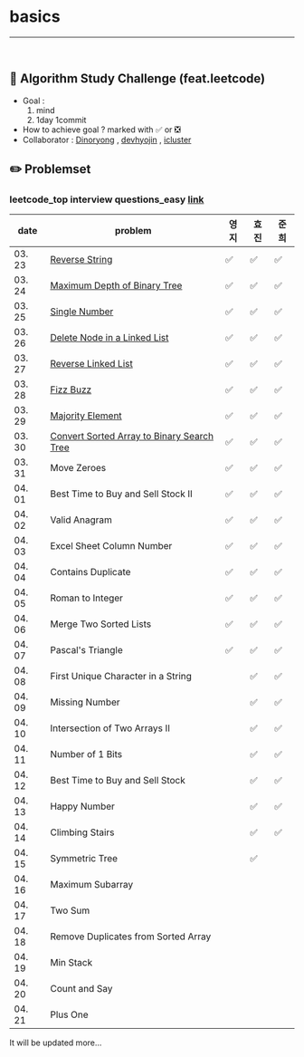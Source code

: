 # basics

---

<br>

## :notebook_with_decorative_cover: Algorithm Study Challenge (feat.leetcode)

- Goal :
  1. mind
  2. 1day 1commit
- How to achieve goal ? marked with :white_check_mark: or :negative_squared_cross_mark:
- Collaborator : [Dinoryong](https://github.com/Dinoryong) , [devhyojin]() , [icluster]()

## :pencil2: Problemset

### leetcode_top interview questions_easy [link](https://leetcode.com/problemset/algorithms/?difficulty=Easy)

| date   | problem                                                      | 영지               | 효진               | 준희               |
| ------ | ------------------------------------------------------------ | ------------------ | ------------------ | ------------------ |
| 03. 23 | [Reverse String](https://leetcode.com/problems/reverse-string/) | :white_check_mark: | :white_check_mark: | :white_check_mark: |
| 03. 24 | [Maximum Depth of Binary Tree](https://leetcode.com/problems/maximum-depth-of-binary-tree/) | :white_check_mark: | :white_check_mark: | :white_check_mark: |
| 03. 25 | [Single Number](https://leetcode.com/problems/single-number/) | :white_check_mark: | :white_check_mark: | :white_check_mark: |
| 03. 26 | [Delete Node in a Linked List](https://leetcode.com/problems/delete-node-in-a-linked-list/) | :white_check_mark: | :white_check_mark: | :white_check_mark: |
| 03. 27 | [Reverse Linked List](https://leetcode.com/problems/reverse-linked-list/) | :white_check_mark: | :white_check_mark: | :white_check_mark: |
| 03. 28 | [Fizz Buzz](https://leetcode.com/problems/fizz-buzz/)        | :white_check_mark: | :white_check_mark: | :white_check_mark: |
| 03. 29 | [Majority Element](https://leetcode.com/problems/majority-element/) | :white_check_mark: | :white_check_mark: | :white_check_mark: |
| 03. 30 | [Convert Sorted Array to Binary Search Tree](https://leetcode.com/problems/convert-sorted-array-to-binary-search-tree/) | :white_check_mark: | :white_check_mark: | :white_check_mark: |
| 03. 31 | Move Zeroes<br/>                                             | :white_check_mark: | :white_check_mark: | :white_check_mark: |
| 04. 01 | Best Time to Buy and Sell Stock II<br/>                      | :white_check_mark: | :white_check_mark: | :white_check_mark: |
| 04. 02 | Valid Anagram<br/>                                           | :white_check_mark: | :white_check_mark: | :white_check_mark: |
| 04. 03 | Excel Sheet Column Number <br/>                              | :white_check_mark: | :white_check_mark: | :white_check_mark: |
| 04. 04 | Contains Duplicate<br/>                                      | :white_check_mark: | :white_check_mark: | :white_check_mark: |
| 04. 05 | Roman to Integer<br/>                                        | :white_check_mark: | :white_check_mark: | :white_check_mark: |
| 04. 06 | Merge Two Sorted Lists<br/>                                  | :white_check_mark: | :white_check_mark: | :white_check_mark: |
| 04. 07 | Pascal's Triangle<br/>                                       | :white_check_mark: | :white_check_mark: | :white_check_mark: |
| 04. 08 | First Unique Character in a String<br/>                      |                    | :white_check_mark: | :white_check_mark: |
| 04. 09 | Missing Number<br/>                                          |                    | :white_check_mark: | :white_check_mark: |
| 04. 10 | Intersection of Two Arrays II<br/>                           |                    | :white_check_mark: | :white_check_mark: |
| 04. 11 | Number of 1 Bits<br/>                                        |                    | :white_check_mark: | :white_check_mark: |
| 04. 12 | Best Time to Buy and Sell Stock<br/>                         |                    | :white_check_mark: | :white_check_mark: |
| 04. 13 | Happy Number<br/>                                            |                    | :white_check_mark: | :white_check_mark: |
| 04. 14 | Climbing Stairs<br/>                                         |                    | :white_check_mark: | :white_check_mark: |
| 04. 15 | Symmetric Tree<br/>                                          |                    | :white_check_mark: |                    |
| 04. 16 | Maximum Subarray<br/>                                        |                    |                    |                    |
| 04. 17 | Two Sum<br/>                                                 |                    |                    |                    |
| 04. 18 | Remove Duplicates from Sorted Array<br/>                     |                    |                    |                    |
| 04. 19 | Min Stack<br/>                                               |                    |                    |                    |
| 04. 20 | Count and Say<br/>                                           |                    |                    |                    |
| 04. 21 | Plus One<br/>                                                |                    |                    |                    |

It will be updated more...
